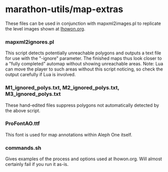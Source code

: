 marathon-utils/map-extras
=========================

These files can be used in conjunction with mapxml2images.pl to replicate the level images shown at [lhowon.org](https://www.lhowon.org/).

### mapxml2ignores.pl

This script detects potentially unreachable polygons and outputs a text file for use with the "-ignore" parameter. The finished maps thus look closer to a "fully completed" automap without showing unreachable areas. Note: Lua can move the player to such areas without this script noticing, so check the output carefully if Lua is involved.

### M1_ignored_polys.txt, M2_ignored_polys.txt, M3_ignored_polys.txt

These hand-edited files suppress polygons not automatically detected by the above script.

### ProFontAO.ttf

This font is used for map annotations within Aleph One itself.

### commands.sh

Gives examples of the process and options used at lhowon.org. Will almost certainly fail if you run it as-is.
